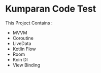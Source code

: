 # Kumparan Code Test

This Project Contains :

- MVVM
- Coroutine
- LiveData
- Kotlin Flow
- Room
- Koin DI
- View Binding
